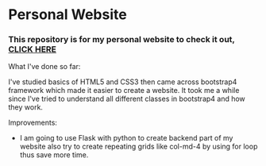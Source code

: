 # Personal Website

### This repository is for my personal website to check it out, [CLICK HERE](https://haneulkim214.github.io/)

What I've done so far:

I've studied basics of HTML5 and CSS3 then came across bootstrap4 framework which made it easier to create a website. It took me a while since I've tried to understand all different classes in bootstrap4 and how they work.


Improvements:

- I am going to use Flask with python to create backend part of my website also try to create repeating grids like col-md-4 by using for loop thus save more time.
